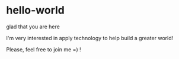# hello-world
glad that you are here

I'm very interested in apply technology to help build a greater world!

Please, feel free to join me =) !
